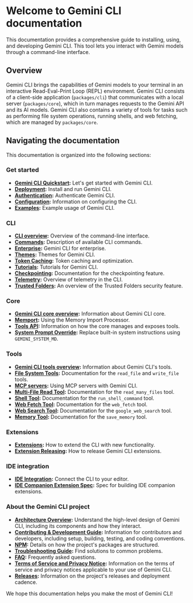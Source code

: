 # Welcome to Gemini CLI documentation

This documentation provides a comprehensive guide to installing, using, and developing Gemini CLI. This tool lets you interact with Gemini models through a command-line interface.

## Overview

Gemini CLI brings the capabilities of Gemini models to your terminal in an interactive Read-Eval-Print Loop (REPL) environment. Gemini CLI consists of a client-side application (`packages/cli`) that communicates with a local server (`packages/core`), which in turn manages requests to the Gemini API and its AI models. Gemini CLI also contains a variety of tools for tasks such as performing file system operations, running shells, and web fetching, which are managed by `packages/core`.

## Navigating the documentation

This documentation is organized into the following sections:

### Get started

- **[Gemini CLI Quickstart](./get-started/index.md):** Let's get started with Gemini CLI.
- **[Deployment](./get-started/deployment.md):** Install and run Gemini CLI.
- **[Authentication](./get-started/authentication.md):** Authenticate Gemini CLI.
- **[Configuration](./get-started/configuration.md):** Information on configuring the CLI.
- **[Examples](./get-started/examples.md):** Example usage of Gemini CLI.

### CLI

- **[CLI overview](./cli/index.md):** Overview of the command-line interface.
- **[Commands](./cli/commands.md):** Description of available CLI commands.
- **[Enterprise](./cli/enterprise.md):** Gemini CLI for enterprise.
- **[Themes](./cli/themes.md):** Themes for Gemini CLI.
- **[Token Caching](./cli/token-caching.md):** Token caching and optimization.
- **[Tutorials](./cli/tutorials.md):** Tutorials for Gemini CLI.
- **[Checkpointing](./cli/checkpointing.md):** Documentation for the checkpointing feature.
- **[Telemetry](./cli/telemetry.md):** Overview of telemetry in the CLI.
- **[Trusted Folders](./cli/trusted-folders.md):** An overview of the Trusted Folders security feature.

### Core

- **[Gemini CLI core overview](./core/index.md):** Information about Gemini CLI core.
- **[Memport](./core/memport.md):** Using the Memory Import Processor.
- **[Tools API](./core/tools-api.md):** Information on how the core manages and exposes tools.
- **[System Prompt Override](./core/system-prompt.md):** Replace built-in system instructions using `GEMINI_SYSTEM_MD`.

### Tools

- **[Gemini CLI tools overview](./tools/index.md):** Information about Gemini CLI's tools.
- **[File System Tools](./tools/file-system.md):** Documentation for the `read_file` and `write_file` tools.
- **[MCP servers](./tools/mcp-server.md):** Using MCP servers with Gemini CLI.
- **[Multi-File Read Tool](./tools/multi-file.md):** Documentation for the `read_many_files` tool.
- **[Shell Tool](./tools/shell.md):** Documentation for the `run_shell_command` tool.
- **[Web Fetch Tool](./tools/web-fetch.md):** Documentation for the `web_fetch` tool.
- **[Web Search Tool](./tools/web-search.md):** Documentation for the `google_web_search` tool.
- **[Memory Tool](./tools/memory.md):** Documentation for the `save_memory` tool.

### Extensions

- **[Extensions](./extensions/index.md):** How to extend the CLI with new functionality.
- **[Extension Releasing](./extensions/extension-releasing.md):** How to release Gemini CLI extensions.

### IDE integration

- **[IDE Integration](./ide-integration/index.md):** Connect the CLI to your editor.
- **[IDE Companion Extension Spec](./ide-integration/ide-companion-spec.md):** Spec for building IDE companion extensions.

### About the Gemini CLI project

- **[Architecture Overview](./architecture.md):** Understand the high-level design of Gemini CLI, including its components and how they interact.
- **[Contributing & Development Guide](../CONTRIBUTING.md):** Information for contributors and developers, including setup, building, testing, and coding conventions.
- **[NPM](./npm.md):** Details on how the project's packages are structured.
- **[Troubleshooting Guide](./troubleshooting.md):** Find solutions to common problems.
- **[FAQ](./faq.md):** Frequently asked questions.
- **[Terms of Service and Privacy Notice](./tos-privacy.md):** Information on the terms of service and privacy notices applicable to your use of Gemini CLI.
- **[Releases](./releases.md):** Information on the project's releases and deployment cadence.

We hope this documentation helps you make the most of Gemini CLI!
